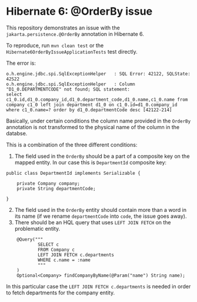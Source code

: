# Hibernate 6: @OrderBy issue

This repository demonstrates an issue with the `jakarta.persistence.@OrderBy` annotation in Hibernate 6.

To reproduce, run `mvn clean test` or the `Hibernate6OrderByIssueApplicationTests` test directly.

The error is:
```
o.h.engine.jdbc.spi.SqlExceptionHelper   : SQL Error: 42122, SQLState: 42S22
o.h.engine.jdbc.spi.SqlExceptionHelper   : Column "D1_0.DEPARTMENTCODE" not found; SQL statement:
select c1_0.id,d1_0.company_id,d1_0.department_code,d1_0.name,c1_0.name from company c1_0 left join department d1_0 on c1_0.id=d1_0.company_id where c1_0.name=? order by d1_0.departmentCode desc [42122-214]
```

Basically, under certain conditions the column name provided in the `OrderBy` annotation is not transformed to the physical name of the column in the databse.

This is a combination of the three different conditions:
1) The field used in the `OrderBy` should be a part of a composite key on the mapped entity. In our case this is `DepartmentId` composite key:
```
public class DepartmentId implements Serializable {

    private Company company;
    private String departmentCode;

}
```

2) The field used in the `OrderBy` entity should contain more than a word in its name (if we rename `departmentCode` into `code`, the issue goes away).
3) There should be an HQL query that uses `LEFT JOIN FETCH` on the problematic entity.
```
    @Query("""
            SELECT c 
            FROM Company c 
            LEFT JOIN FETCH c.departments 
            WHERE c.name = :name
            """
    )
    Optional<Company> findCompanyByName(@Param("name") String name);
```

In this particular case the `LEFT JOIN FETCH c.departments` is needed in order to fetch departments for the company entity. 
